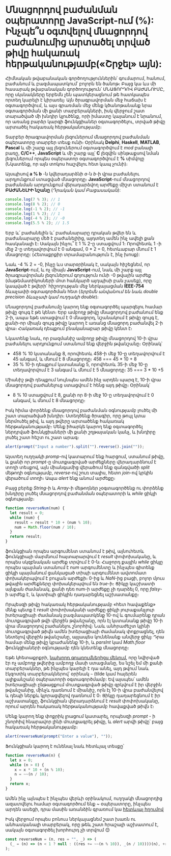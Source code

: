 # Մնացորդով բաժանման օպերատորը JavaScript-ում (%): Ինչպե՞ս օգտվելով մնացորդով բաժանումից արտածել տրված թիվը հակառակ հերթականությամբ(«Շրջել» այն):

Հիմնական թվաբանական գործողություններին՝ գումարում, հանում, բաժանում և բազմապատկում՝ բոլորն են ծանոթ։ Բայց կա ևս մի հասարակ թվաբանական գործողություն՝ ՄՆԱՑՈՐԴՈՎ ԲԱԺԱՆՈՒՄԸ, որը սկսնակները երբեմն չեն պատկերացնում թե հատկապես որտեղ կարելի է կիրառել։ Այն ծրագրավորման մեջ հաճախ է օգտագործվում, և այս գրառման մեջ մենք կծանոթանանք նրա օգտագործման մի քանի տարբերակների, իսկ վերջում շատ տարածված մի խնդիր կլուծենք, որի իմաստը կայանում է նրանում, որ առանց բարձր կարգի ֆունկցիաներ օգտագործելու, տրված թիվը արտածել հակառակ հերթականությամբ։

Տարբեր ծրագրավորման լեզուներում մնացորդով բաժանման օպերատորը տարբեր տեսք ունի։ Օրինակ **Delphi**, **Haskell**, **MATLAB**, **Pascal** և մի շարք այլ լեզուներում օգտագործվում է _mod_ բանալի բառը, **C/C++**, **JavaScript** և մի շարք այլ՝ **C** լեզվին սինթաքսով նման լեզուներում որպես օպերատոր օգտագործվում է **%** սիմվոլը (Նկատենք, որ այն տոկոս հաշվելու հետ կապ չունի)։

Այսպիսով **a % b** -ն կվերադարձնի _a_-ն _b_-ի վրա բաժանելու արդյունքում ստացված մնացորդը։ **JavaScript**-ում մնացորդով բաժանման արդյունքում վերադարձվող արժեքը միշտ ստանում է **ԲԱԺԱՆԵԼԻԻ նշանը** (_Դրական կամ Բացասական_):

```js
console.log(7 % 3); // 1
console.log(8 % 2); // 0
console.log(-1 % 2); // -1
console.log(1 % 2); // 1
console.log(-4 % 2); // -0
console.log(5.5 % 2); // 1.5
```

Երբ և՛ բաժանելին և՛ բաժանարարը դրական թվեր են և բաժանարարը մեծ է բաժանելիից, այդտեղ ամեն ինչ ավելի քան հասկանալի է։ Սակայն ինչու՞ է 1 % 2-ը ստացվում 1։ Որովհետև 1 -ի մեջ 2-ը տեղավորվում է 0 անգամ, 0 \* 2 = 0, հետևաբար մնում է 1 մնացորդը: (Հետաքրքիր տրամաբանություն է, ինչ խոսք):

Նաև -4 % 2 = -0, ինչը ևս տարօրինակ է, սակայն հիշեցնեմ, որ **JavaScript**-ում, և ոչ միայն **JavaScript**-ում, նաև մի շարք այլ ծրագրավորման լեզուներում գոյություն ունի -0 թվային արժեք (մաթեմատիկոսների մոտ հանկարծ այդպիսի բան չասեք), որը կապված է թվերի՝ հիշողության մեջ ներկայացման **IEEE-754** ձևաչափի օգտագործման հետ (_երբեմն անվանում են նաև double precision ձևաչափ կամ ուղղակի double_)։

Մնացորդով բաժանումը կարող ենք օգտագործել պարզելու համար թիվը զույգ է թե կենտ։ Երբ ամբողջ թիվը մնացորդով բաժանում ենք 2-ի, ապա եթե ստացվում է 0 մնացորդ, նշանակում է թիվը զույգ է, քանի-որ միայն զույգ թիվը կարող է առանց մնացորդ բաժանվել 2-ի վրա։ Հակառակ դեպքում բնականաբար թիվը կենտ է։

Նկատենք նաև, որ բազմանիշ ամբողջ թիվը մնացորդով 10-ի վրա բաժանելու արդյունքում ստանում ենք վերջին թվանշանը։ Օրինակ՝

- 458 % 10 կստանանք 8, որովհետև 458-ի մեջ 10-ը տեղավորվում է 45 անգամ, և մնում է 8 մնացորդը։ 458 === 45 \* 10 + 8
- 35 % 10-ի դեպքում կստանանք 5, որովհետև 35-ի մեջ 10-ը տեղավորվում է 3 անգամ և մնում է 5 մնացորդը։ 35 === 3 \* 10 +5

Միանիշ թվի դեպքում նույնպես ամեն ինչ արդեն պարզ է, 10-ի վրա մնացորդով բաժանելուց ստացվում է հենց այդ թիվը։ Օրինակ՝

- 8 % 10 ստացվում է 8, քանի որ 8-ի մեջ 10-ը տեղավորվում է 0 անգամ, և մնում է 8 մնացորդը։

Իսկ հիմա փորձենք մնացորդով բաժանման օգնությամբ լուծել մի շատ տարածված խնդիր։ Ստեղծենք ծրագիր, որը թույլ կտա ներմուծել թիվ, և այդ թվերը արտածենք հակառակ հերթականությամբ։ Մենք իհարկե կարող ենք օգտագործել ներդրված ֆունկցիաների մի քանի շղթայական կանչ, և խնդիրը լուծել շատ հեշտ ու շատ արագ։

```js
alert(prompt("Input a number").split("").reverse().join(""));
```

Այստեղ ուղղակի _promp_-ով կատարում ենք հարցում, ստանում թիվը, և քանի որ _prompt_-ը մուտքագրված արժեքները վերադարձնում է տողի տեսքով, այն միանգամից վերածում ենք զանգվածի _split_ մեթոդի օգնությամբ, _reverse_-ով շուռ տալիս, հետո _join_-ով կրկին վերածում տողի։ Ապա _alert_ ենք անում արժեքը։

Բայց բերեք _String_-ի և _Array_-ի մեթոդներ չօգտագործենք ու փորձենք խնդիրը լուծել մնացորդով բաժանման օպերատորի և _while_ ցիկլի օգնությամբ։

```js
function reverseNum(num) {
  let result = 0;
  while (num) {
    result = result * 10 + (num % 10);
    num = Math.floor(num / 10);
  }
  return result;
}
```

ֆունկցիան որպես արգումենտ ստանում է թիվ, այնուհետև ֆունկցիայի մարմնում հայտարարվում է _result_ փոփոխականը, և որպես սկզբնական արժեք տրվում է 0-ն։ Հաջորդ քայլին _while_ ցիկլը որպես պայման ստանում է _num_ արգումենտը և ինչպես գիտենք ցիկլի պայմանում ցանկացած տիպի արգումենտ ավտոմատ փոխակերպվում է բուլյան արժեքի։ 0-ից և _NaN_-ից բացի, բոլոր մյուս թվային արժեքները փոխակերպվում են _true_-ի։ Ցիկլը կաշխատի այնքան ժամանակ, քանի դեռ num-ի արժեքը չի դարձել 0, որը _falsy_- ի արժեք է, և կստիպի ցիկլին դադարեցնել աշխատանքը։

Որպեսզի թիվը հակառակ հերթականությամբ «հետ հավաքենք» մենք պետք է _result_ փոփոխականի արժեքը ցիկլի յուրաքանչյուր իտերացիայի ժամանակ բազմապատկենք 10-ով և գումարենք դրան մուտքագրված թվի վերջին թվանշանը, որն էլ կստանանք թիվը 10-ի վրա մնացորդով բաժանելու շնորհիվ։ Նաև անհրաժեշտ կլինի մուտքագրված թիվն ամեն իտերացիայի ժամանակ փոքրացնել, դեն նետելով վերջին թվանշանը, այլապես կունենանք անվերջ ցիկլ։ Դրա համար մենք թիվը կբաժանենք 10-ի, և _parsInt_ կամ _Math.floor_ ֆունկցիաների օգնությամբ դեն կնետենք մնացորդը։

Եթե կհետաքրքրի, [նախորդ գրառումներիցս մեկում](./JavaScripts%20Numeric%20Nitty-Gritty.hy.md), որը նվիրված էր ոչ ամբողջ թվերից ամբողջ մասի ստացմանը, ես նշել եմ մի քանի տարբերակներ, թե ինչպես կարելի է դա անել, այդ թվում նաև էկզոտիկ տարբերակներով՝ օրինակ `~` (tilde կամ հայերեն ալիքանշան) օպերատորի օգտագործմամբ: Եվ այսպես՝ ամեն իտերացիայի ընթացքում մուտքագրված թիվը զրկվում է իր վերջին թվանշանից, մինչև դառնում է միանիշ, որն էլ 10-ի վրա բաժանվելով և դեպի ներքև կլորացվելով դառնում է 0։ Ցիկլը դադարեցնում է իր աշխատանքը, ֆունկցիան վերադարձնում է _result_ փոփոխականը, որում արդեն հակառակ հերթականությամբ հավաքված թիվն է։

Մենք կարող ենք փոքրիկ լրացում կատարել, որպեսզի _prompt_ - ի շնորհիվ հնարավոր լինի մուտքագրել թիվը, և _alert_ արվի թիվը՝ բայց հակառակ հերթականությամբ։

```js
alert(reverseNum(prompt("Enter a value"), ""));
```

Ֆունկցիան կարող է ունենալ նաև հետևյալ տեսքը՝

```js
function reverseNum(n) {
  let x = 0;
  while (n > 0) {
    x = x * 10 + (n % 10);
    n = ~~(n / 10);
  }
  return x;
}
```

Ամեն ինչ այնպես է ինչպես վերևի օրինակում, ուղղակի մնացորդից ազատվելու համար օգտագործում ենք ~ օպերատորը, ինչպես արդեն ասեցի, դրա մասին առանձին գրառում կա [հետևյալ հղումով](./JavaScripts%20Numeric%20Nitty-Gritty.hy.md)

Իսկ վերջում որպես բոնուս ներկայացնեմ շատ խառն ու անհասկանալի տարբերակ, որը թեև շատ հրաշալի աշխատում է, սակայն օգտագործել խորհուրդ չի տրվում &#128522;

```js
const reverseNum = (n, res = "", _) => (
  (_ = (n) => (n < 1 ? null : ((res += ~~(n % 10)), _(n / 10))))(n), +res
);
```
